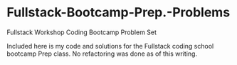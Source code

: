 # Fullstack-Bootcamp-Prep.-Problems
Fullstack Workshop Coding Bootcamp Problem Set

Included here is my code and solutions for the Fullstack coding school bootcamp Prep class.  No refactoring was done as of this writing.
